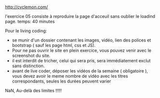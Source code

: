 http://cyclemon.com/

l'exercice 05 consiste à reproduire la page d'acceuil sans oublier le loadind page.
temps: 40 minutes

Pour le living coding:
- se munir d'un dossier contenant les images, vidéo, lien des polices  et bootstrap ( sauf les page html, css et JS).
- Pour ne pas ouvrir le site en plein exercice, vous pouvez venir avec le screenshot du site.
- il est interdit de tricher, celui qui sera pris, sera immédiatement exclut sans distinction.
- avant de live coder, déposer les vidéos de la semaine ( obligatoire ), vous devez avoir le meme nombre de vidéo avec les titres correspondants,
seules les durées peuvent varier

NaN, Au-delà des limites !!!!!
